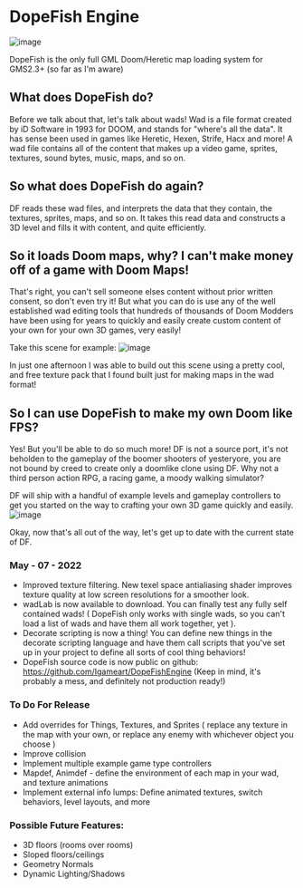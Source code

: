 # DopeFish Engine

![image](https://user-images.githubusercontent.com/5240715/167277537-cd89e0a3-8ba2-46d7-beb4-3b40b77bfe09.png)

DopeFish is the only full GML Doom/Heretic map loading system for GMS2.3+ (so far as I'm aware)



## What does DopeFish do?
Before we talk about that, let's talk about wads! Wad is a file format created by iD Software in 1993 for DOOM, and stands for "where's all the data". It has sense been used in games like Heretic, Hexen, Strife, Hacx and more! A wad file contains all of the content that makes up a video game, sprites, textures, sound bytes, music, maps, and so on.

## So what does DopeFish do again?
DF reads these wad files, and interprets the data that they contain, the textures, sprites, maps, and so on. It takes this read data and constructs a 3D level and fills it with content, and quite efficiently.

## So it loads Doom maps, why? I can't make money off of a game with Doom Maps!
That's right, you can't sell someone elses content without prior written consent, so don't even try it! But what you can do is use any of the well established wad editing tools that hundreds of thousands of Doom Modders have been using for years to quickly and easily create custom content of your own for your own 3D games, very easily!

Take this scene for example:
![image](https://user-images.githubusercontent.com/5240715/167277554-04a97660-014d-4421-8f42-7cefe9c340df.png)

In just one afternoon I was able to build out this scene using a pretty cool, and free texture pack that I found built just for making maps in the wad format!

## So I can use DopeFish to make my own Doom like FPS?
Yes! But you'll be able to do so much more! DF is not a source port, it's not beholden to the gameplay of the boomer shooters of yesteryore, you are not bound by creed to create only a doomlike clone using DF. Why not a third person action RPG, a racing game, a moody walking simulator?

DF will ship with a handful of example levels and gameplay controllers to get you started on the way to crafting your own 3D game quickly and easily.
![image](https://user-images.githubusercontent.com/5240715/167277570-9c2c436e-aa20-4600-b34a-ce36839fca83.png)

Okay, now that's all out of the way, let's get up to date with the current state of DF.

### May - 07 - 2022
- Improved texture filtering. New texel space antialiasing shader improves texture quality at low screen resolutions for a smoother look.
- wadLab is now available to download. You can finally test any fully self contained wads! ( DopeFish only works with single wads, so you can't load a list of wads and have them all work together, yet ).
- Decorate scripting is now a thing! You can define new things in the decorate scripting language and have them call scripts that you've set up in your project to define all sorts of cool thing behaviors!
- DopeFish source code is now public on github: https://github.com/Igameart/DopeFishEngine (Keep in mind, it's probably a mess, and definitely not production ready!)

### To Do For Release
- Add overrides for Things, Textures, and Sprites ( replace any texture in the map with your own, or replace any enemy with whichever object you choose )
- Improve collision
- Implement multiple example game type controllers
- Mapdef, Animdef - define the environment of each map in your wad, and texture animations
- Implement external info lumps: Define animated textures, switch behaviors, level layouts, and more

### Possible Future Features:
- 3D floors (rooms over rooms)
- Sloped floors/ceilings
- Geometry Normals
- Dynamic Lighting/Shadows
